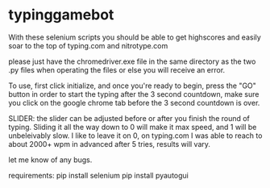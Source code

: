 # typinggamebot
With these selenium scripts you should be able to get highscores and easily soar to the top of typing.com and nitrotype.com

please just have the chromedriver.exe file in the same directory as the two .py files when operating the files or else you will receive an error.

To use, first click initialize, and once you're ready to begin, press the "GO" button in order to start the typing after the 3 second countdown, make sure you click on the google chrome tab before the 3 second countdown is over.

SLIDER: the slider can be adjusted before or after you finish the round of typing. Sliding it all the way down to 0 will make it max speed, and 1 will be unbeleivably slow. I like to leave it on 0, on typing.com I was able to reach to about 2000+ wpm in advanced after 5 tries, results will vary.

let me know of any bugs.


requirements:
pip install selenium
pip install pyautogui

